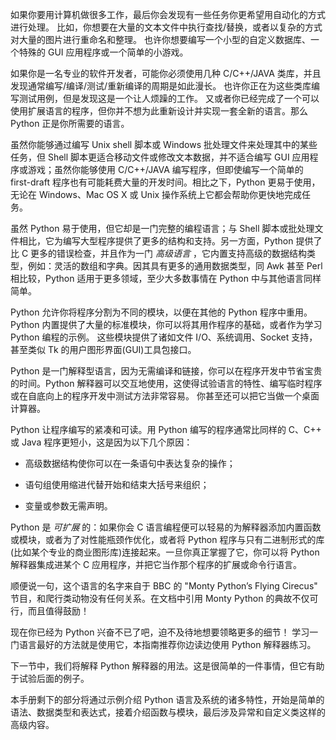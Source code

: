 如果你要用计算机做很多工作，最后你会发现有一些任务你更希望用自动化的方式进行处理。 比如，你想要在大量的文本文件中执行查找/替换，或者以复杂的方式对大量的图片进行重命名和整理。 也许你想要编写一个小型的自定义数据库、一个特殊的 GUI 应用程序或一个简单的小游戏。

如果你是一名专业的软件开发者，可能你必须使用几种 C/C++/JAVA 类库，并且发现通常编写/编译/测试/重新编译的周期是如此漫长。 也许你正在为这些类库编写测试用例，但是发现这是一个让人烦躁的工作。 又或者你已经完成了一个可以使用扩展语言的程序，但你并不想为此重新设计并实现一套全新的语言。那么 Python 正是你所需要的语言。

虽然你能够通过编写 Unix shell 脚本或 Windows 批处理文件来处理其中的某些任务，但 Shell 脚本更适合移动文件或修改文本数据，并不适合编写 GUI 应用程序或游戏；虽然你能够使用 C/C++/JAVA 编写程序，但即使编写一个简单的 first-draft 程序也有可能耗费大量的开发时间。相比之下，Python 更易于使用，无论在 Windows、Mac OS X 或 Unix 操作系统上它都会帮助你更快地完成任务。

虽然 Python 易于使用，但它却是一门完整的编程语言；与 Shell 脚本或批处理文件相比，它为编写大型程序提供了更多的结构和支持。另一方面，Python 提供了比 C 更多的错误检查，并且作为一门 *高级语言* ，它内置支持高级的数据结构类型，例如：灵活的数组和字典。因其具有更多的通用数据类型，同 Awk 甚至 Perl 相比较，Python 适用于更多领域，至少大多数事情在 Python 中与其他语言同样简单。

Python 允许你将程序分割为不同的模块，以便在其他的 Python 程序中重用。Python 内置提供了大量的标准模块，你可以将其用作程序的基础，或者作为学习 Python 编程的示例。 这些模块提供了诸如文件 I/O、系统调用、Socket 支持，甚至类似 Tk 的用户图形界面(GUI)工具包接口。

Python 是一门解释型语言，因为无需编译和链接，你可以在程序开发中节省宝贵的时间。Python 解释器可以交互地使用，这使得试验语言的特性、编写临时程序或在自底向上的程序开发中测试方法非常容易。 你甚至还可以把它当做一个桌面计算器。

Python 让程序编写的紧凑和可读。用 Python 编写的程序通常比同样的 C、C++ 或 Java 程序更短小，这是因为以下几个原因：

- 高级数据结构使你可以在一条语句中表达复杂的操作；

- 语句组使用缩进代替开始和结束大括号来组织；

- 变量或参数无需声明。

Python 是 *可扩展* 的：如果你会 C 语言编程便可以轻易的为解释器添加内置函数或模块，或者为了对性能瓶颈作优化，或者将 Python 程序与只有二进制形式的库(比如某个专业的商业图形库)连接起来。一旦你真正掌握了它，你可以将 Python 解释器集成进某个 C 应用程序，并把它当作那个程序的扩展或命令行语言。

顺便说一句，这个语言的名字来自于 BBC 的 "Monty Python’s Flying Cirecus" 节目，和爬行类动物没有任何关系。在文档中引用 Monty Python 的典故不仅可行，而且值得鼓励！

现在你已经为 Python 兴奋不已了吧，迫不及待地想要领略更多的细节！ 学习一门语言最好的方法就是使用它，本指南推荐你边读边使用 Python 解释器练习。

下一节中，我们将解释 Python 解释器的用法。这是很简单的一件事情，但它有助于试验后面的例子。

本手册剩下的部分将通过示例介绍 Python 语言及系统的诸多特性，开始是简单的语法、数据类型和表达式，接着介绍函数与模块，最后涉及异常和自定义类这样的高级内容。